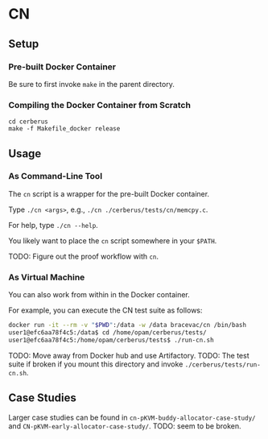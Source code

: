 # CN

## Setup

### Pre-built Docker Container

Be sure to first invoke `make` in the parent directory.

### Compiling the Docker Container from Scratch

```
cd cerberus
make -f Makefile_docker release
```

## Usage

### As Command-Line Tool

The `cn` script is a wrapper for the pre-built Docker container. 

Type `./cn <args>`, e.g., `./cn ./cerberus/tests/cn/memcpy.c`. 

For help, type `./cn --help`. 

You likely want to place the `cn` script somewhere in your `$PATH`.

TODO: Figure out the proof workflow with `cn`.

### As Virtual Machine

You can also work from within in the Docker container.

For example, you can execute the CN test suite as follows:

```bash
docker run -it --rm -v "$PWD":/data -w /data bracevac/cn /bin/bash
user1@efc6aa78f4c5:/data$ cd /home/opam/cerberus/tests/ 
user1@efc6aa78f4c5:/home/opam/cerberus/tests$ ./run-cn.sh
```

TODO: Move away from Docker hub and use Artifactory.
TODO: The test suite if broken if you mount this directory and invoke `./cerberus/tests/run-cn.sh`.

## Case Studies

Larger case studies can be found in `cn-pKVM-buddy-allocator-case-study/` and `CN-pKVM-early-allocator-case-study/`.
TODO: seem to be broken.
